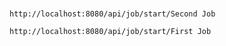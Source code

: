 #

```
http://localhost:8080/api/job/start/Second Job
```


```
http://localhost:8080/api/job/start/First Job
```